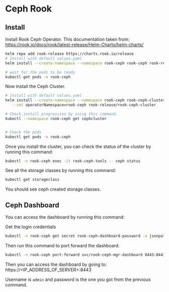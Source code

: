 
# Ceph Rook

## Install

Install Rook Ceph Operator. This documentation taken from: https://rook.io/docs/rook/latest-release/Helm-Charts/helm-charts/

```bash
helm repo add rook-release https://charts.rook.io/release
# Install with default values.yaml
helm install --create-namespace --namespace rook-ceph rook-ceph rook-release/rook-ceph 

# wait for the pods to be ready
kubectl get pods -n rook-ceph
```

Now install the Ceph Cluster. 

```bash
# Install with default values.yaml
helm install --create-namespace --namespace rook-ceph rook-ceph-cluster \
   --set operatorNamespace=rook-ceph rook-release/rook-ceph-cluster

# Check install progression by using this command. 
kubectl --namespace rook-ceph get cephcluster


# Check the pods 
kubectl get pods -n rook-ceph
```

Once you install the cluster, you can check the status of the cluster by running this command: 

```bash
kubectl -n rook-ceph exec -it rook-ceph-tools -- ceph status
```

See all the storage classes by running this command: 

```bash
kubectl get storageclass
```

You should see ceph created storage classes. 


## Ceph Dashboard

You can access the dashboard by running this command: 

Get the login credentials

```bash
kubectl -n rook-ceph get secret rook-ceph-dashboard-password -o jsonpath="{['data']['password']}" | base64 --decode && echo
```

Then run this command to port forward the dashboard.

```bash
kubectl -n rook-ceph port-forward svc/rook-ceph-mgr-dashboard 8443:8443 --address 0.0.0.0
```

Then you can access the dashboard by going to: https://<IP_ADDRESS_OF_SERVER>:8443


Username is `admin` and password is the one you got from the previous command.